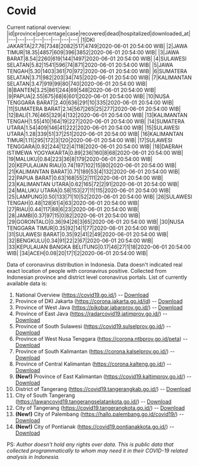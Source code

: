 # Covid
Current national overview:
|id|province|percentage|case|recovered|dead|hospitalized|downloaded_at|
|---|---|---|---|---|---|---|---|
|1|DKI JAKARTA|27.76|7348|2082|517|4749|2020-06-01 20:54:00 WIB|
|2|JAWA TIMUR|18.35|4857|609|396|3852|2020-06-01 20:54:00 WIB|
|3|JAWA BARAT|8.54|2260|619|144|1497|2020-06-01 20:54:00 WIB|
|4|SULAWESI SELATAN|5.82|1541|596|74|871|2020-06-01 20:54:00 WIB|
|5|JAWA TENGAH|5.30|1403|361|70|972|2020-06-01 20:54:00 WIB|
|6|SUMATERA SELATAN|3.71|982|203|34|745|2020-06-01 20:54:00 WIB|
|7|KALIMANTAN SELATAN|3.47|919|99|80|740|2020-06-01 20:54:00 WIB|
|8|BANTEN|3.25|861|244|69|548|2020-06-01 20:54:00 WIB|
|9|PAPUA|2.55|675|68|6|601|2020-06-01 20:54:00 WIB|
|10|NUSA TENGGARA BARAT|2.40|636|291|10|335|2020-06-01 20:54:00 WIB|
|11|SUMATERA BARAT|2.14|567|265|25|277|2020-06-01 20:54:00 WIB|
|12|BALI|1.76|465|329|4|132|2020-06-01 20:54:00 WIB|
|13|KALIMANTAN TENGAH|1.55|410|164|19|227|2020-06-01 20:54:00 WIB|
|14|SUMATERA UTARA|1.54|409|146|41|222|2020-06-01 20:54:00 WIB|
|15|SULAWESI UTARA|1.28|339|51|37|251|2020-06-01 20:54:00 WIB|
|16|KALIMANTAN TIMUR|1.11|295|172|3|120|2020-06-01 20:54:00 WIB|
|17|SULAWESI TENGGARA|0.92|244|122|4|118|2020-06-01 20:54:00 WIB|
|18|DAERAH ISTIMEWA YOGYAKARTA|0.89|236|160|8|68|2020-06-01 20:54:00 WIB|
|19|MALUKU|0.84|223|36|8|179|2020-06-01 20:54:00 WIB|
|20|KEPULAUAN RIAU|0.74|197|102|15|80|2020-06-01 20:54:00 WIB|
|21|KALIMANTAN BARAT|0.71|189|53|4|132|2020-06-01 20:54:00 WIB|
|22|PAPUA BARAT|0.63|168|55|2|111|2020-06-01 20:54:00 WIB|
|23|KALIMANTAN UTARA|0.62|165|72|2|91|2020-06-01 20:54:00 WIB|
|24|MALUKU UTARA|0.58|153|27|11|115|2020-06-01 20:54:00 WIB|
|25|LAMPUNG|0.50|133|71|10|52|2020-06-01 20:54:00 WIB|
|26|SULAWESI TENGAH|0.48|128|61|4|63|2020-06-01 20:54:00 WIB|
|27|RIAU|0.44|117|88|6|23|2020-06-01 20:54:00 WIB|
|28|JAMBI|0.37|97|15|0|82|2020-06-01 20:54:00 WIB|
|29|GORONTALO|0.36|94|26|3|65|2020-06-01 20:54:00 WIB|
|30|NUSA TENGGARA TIMUR|0.35|92|14|1|77|2020-06-01 20:54:00 WIB|
|31|SULAWESI BARAT|0.35|92|41|2|49|2020-06-01 20:54:00 WIB|
|32|BENGKULU|0.34|91|22|2|67|2020-06-01 20:54:00 WIB|
|33|KEPULAUAN BANGKA BELITUNG|0.17|46|27|1|18|2020-06-01 20:54:00 WIB|
|34|ACEH|0.08|20|17|1|2|2020-06-01 20:54:00 WIB|

Data of coronavirus distribution in Indonesia. Data doesn't indicated real exact location of people with coronavirus positive. Collected from Indonesian province and district level coronavirus portals. List of currently available data is:
1. National Overview (https://covid19.go.id/) -- [Download](https://www.dropbox.com/s/66ly270fw4y76fx/covid_nasional.csv?dl=0)
2. Province of DKI Jakarta (https://corona.jakarta.go.id/id) -- [Download](https://riwayat-file-covid-19-dki-jakarta-jakartagis.hub.arcgis.com/)
3. Province of West Java (https://pikobar.jabarprov.go.id/) -- [Download](https://www.dropbox.com/s/alg0zp60fylq6cn/covid_jabar.csv?dl=0)
4. Province of East Java (https://radarcovid19.jatimprov.go.id/) -- [Download](https://www.dropbox.com/sh/e7vtgcnl4ckbvr4/AADo9UMRDZvrhHn66qTHZOvNa?dl=0)
5. Province of South Sulawesi (https://covid19.sulselprov.go.id/) -- [Download](https://www.dropbox.com/s/z5ek23lwcztj7z7/covid_sulsel.csv?dl=0)
6. Province of West Nusa Tenggara (https://corona.ntbprov.go.id/peta) -- [Download](https://www.dropbox.com/s/4p2k93n42xx0c00/covid_ntb.csv?dl=0)
7. Province of South Kalimantan (https://corona.kalselprov.go.id/) -- [Download](https://www.dropbox.com/sh/7aa2kvz8lb04pzz/AADH1Oj5oFMw2mp-D3JStPRsa?dl=0)
8. Province of Central Kalimantan (https://corona.kalteng.go.id/) -- [Download](https://www.dropbox.com/s/9q01v5r3ys2ozk4/covid_kalteng.csv?dl=0)
9. **(New!)** Province of East Kalimantan (https://covid19.kaltimprov.go.id/) -- [Download](https://www.dropbox.com/sh/qhpxj532nm80goa/AAB6ek_fp1__ieTR0TFQpfIga?dl=0)
10. District of Tangerang (https://covid19.tangerangkab.go.id/) -- [Download](https://www.dropbox.com/sh/yxovyy6sy5bnz4p/AACZzVHinisKmz8oQWyQJ3nua?dl=0)
11. City of South Tangerang (https://lawancovid19.tangerangselatankota.go.id/) -- [Download](https://www.dropbox.com/s/zlvxo4ivswdzmle/covid_tangsel.csv?dl=0)
12. City of Tangerang (https://covid19.tangerangkota.go.id/) -- [Download](https://www.dropbox.com/s/e53224kvdrpjzy0/covid_tangkot.csv?dl=0)
13. **(New!)** City of Palembang (https://hallo.palembang.go.id/covid19/) -- [Download](https://www.dropbox.com/sh/oj17bhwhlpjht9e/AABZEG-OiaSaFvikATDx6coEa?dl=0)
14. **(New!)** City of Pontianak (https://covid19.pontianakkota.go.id/) -- [Download](https://www.dropbox.com/sh/66if3y4ly51j4sh/AADQ-zwLGa7Kz4ZzJgDw2-3na?dl=0)

PS: *Author doesn't hold any rights over data. This is public data that collected programmatically to whom may need it in their COVID-19 related analysis in Indonesia.*
